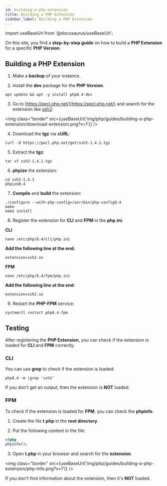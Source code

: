 ```yaml
---
id: building-a-php-extension
title: Building a PHP Extension
sidebar_label: Building a PHP Extension
---
```


import useBaseUrl from '@docusaurus/useBaseUrl';

On this site, you find a **step-by-step guide** on how to build a **PHP Extension** for a specific **PHP Version**.

## Building a PHP Extension

1. Make a **backup** of your instance.

2. Install the **dev** package for the **PHP Version**.

```
apt update && apt -y install php8.4-dev
```

3. Go to [https://pecl.php.net/](https://pecl.php.net/) and search for the extension like [ssh2](https://pecl.php.net/package/ssh2):

<img class="border" src={useBaseUrl('img/php/guides/building-a-php-extension/download-extension.png?v=1')} />

4. Download the **tgz** via **cURL**:

```
curl -O https://pecl.php.net/get/ssh2-1.4.1.tgz
```

5. Extract the **tgz**:

```
tar xf ssh2-1.4.1.tgz
```

6. **phpize** the extension:

```
cd ssh2-1.4.1
phpize8.4
```

7. **Compile** and **build** the extension:

```
./configure --with-php-config=/usr/bin/php-config8.4
make
make install
```

8. Register the extension for **CLI** and **FPM** in the **php.ini**:

**CLI**

```
nano /etc/php/8.4/cli/php.ini
```

**Add the following line at the end:**

```
extension=ssh2.so
```

**FPM**

```
nano /etc/php/8.4/fpm/php.ini
```

**Add the following line at the end:**

```
extension=ssh2.so
```

9. Restart the **PHP-FPM** service:

```
systemctl restart php8.4-fpm
```

## Testing

After registering the **PHP Extension**, you can check if the extension is loaded for **CLI** and **FPM** correctly.

### CLI

You can use **grep** to check if the extension is loaded:

```
php8.4 -m |grep 'ssh2' 
```

If you don't get an output, then the extension is **NOT** loaded.

### FPM

To check if the extension is loaded for **FPM**, you can check the **phpinfo**.

1. Create the file **t.php** in the **root directory**.

2. Put the following content in the file:

```php
<?php
phpinfo();
```

3. Open **t.php** in your browser and search for the **extension**.

<img class="border" src={useBaseUrl('img/php/guides/building-a-php-extension/php-info.png?v=1')} />

If you don't find information about the extension, then it's **NOT** loaded.


